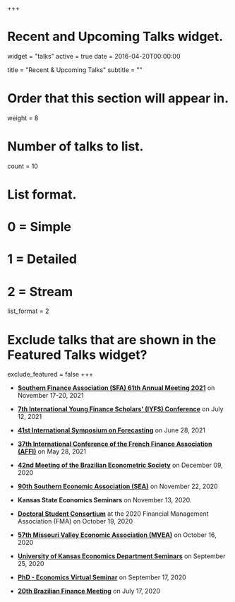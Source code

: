 +++
# Recent and Upcoming Talks widget.
widget = "talks"
active = true
date = 2016-04-20T00:00:00

title = "Recent & Upcoming Talks"
subtitle = ""

# Order that this section will appear in.
weight = 8

# Number of talks to list.
count = 10

# List format.
#   0 = Simple
#   1 = Detailed
#   2 = Stream
list_format = 2

# Exclude talks that are shown in the Featured Talks widget?
exclude_featured = false
+++

* [**Southern Finance Association (SFA) 61th Annual Meeting 2021**](https://southernfinance.org/2021-meeting) on November 17-20, 2021
<!-- https://southernfinance.org/2021-meeting -->

* [**7th International Young Finance Scholars' (IYFS) Conference**](https://www.pku.org.uk/iyfs/index.html/) on July 12, 2021
<!-- https://www.pku.org.uk/iyfs/index.html/ -->

* [**41st International Symposium on Forecasting**](https://isf.forecasters.org/) on June 28, 2021
<!-- https://isf.forecasters.org/ -->

* [**37th International Conference of the French Finance Association (AFFI)**](https://affi2021.eventsadmin.com/Home/Welcome) on May 28, 2021
<!-- https://affi2021.eventsadmin.com/Home/Welcome -->

* [**42nd Meeting of the Brazilian Econometric Society**](https://easychair.org/smart-program/SBE42/) on December 09, 2020
<!-- https://easychair.org/smart-program/SBE42/ -->

* [**90th Southern Economic Association (SEA)**](https://www.southerneconomic.org/conference-2020/) on November 22, 2020
<!-- https://www.southerneconomic.org/conference-2020/ -->

* **Kansas State Economics Seminars** on November 13, 2020.

* [**Doctoral Student Consortium**](https://fmai.memberclicks.net/assets/docs/newyork/NYDSCAgendaRevised.pdf/) at the 2020 Financial Management Association (FMA) on October 19, 2020
<!-- https://fmai.memberclicks.net/assets/docs/newyork/NYDSCAgendaRevised.pdf -->

* [**57th Missouri Valley Economic Association (MVEA)**](https://www.mvea.net/annual-conference.html/) on October 16, 2020
<!-- https://www.mvea.net/annual-conference.html/ -->

* [**University of Kansas Economics Department Seminars**](https://economics.ku.edu/departmental-speaker-seminars/) on September 25, 2020
<!-- https://economics.ku.edu/departmental-speaker-seminars/ -->

* [**PhD - Economics Virtual Seminar**](https://sites.google.com/view/phd-evs2020/) on September 17, 2020
<!-- https://sites.google.com/view/phd-evs2020/ -->

* [**20th Brazilian Finance Meeting**](https://doity.com.br/xx-encontro-brasileiro-de-financas/) on July 17, 2020
<!-- https://doity.com.br/xx-encontro-brasileiro-de-financas/ -->














